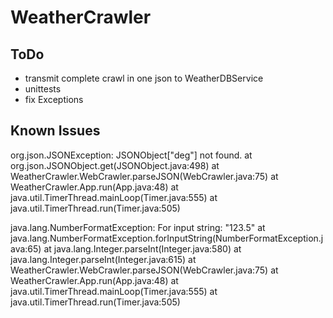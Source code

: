# WeatherCrawler

## ToDo
* transmit complete crawl in one json to WeatherDBService
* unittests
* fix Exceptions

## Known Issues
org.json.JSONException: JSONObject["deg"] not found.
	at org.json.JSONObject.get(JSONObject.java:498)
	at WeatherCrawler.WebCrawler.parseJSON(WebCrawler.java:75)
	at WeatherCrawler.App.run(App.java:48)
	at java.util.TimerThread.mainLoop(Timer.java:555)
	at java.util.TimerThread.run(Timer.java:505)



java.lang.NumberFormatException: For input string: "123.5"
	at java.lang.NumberFormatException.forInputString(NumberFormatException.java:65)
	at java.lang.Integer.parseInt(Integer.java:580)
	at java.lang.Integer.parseInt(Integer.java:615)
	at WeatherCrawler.WebCrawler.parseJSON(WebCrawler.java:75)
	at WeatherCrawler.App.run(App.java:48)
	at java.util.TimerThread.mainLoop(Timer.java:555)
	at java.util.TimerThread.run(Timer.java:505)

